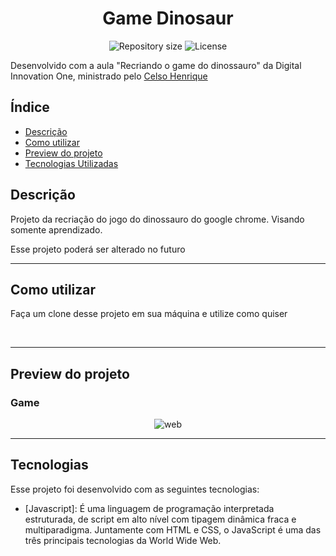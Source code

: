 <h1 align="center">Game Dinosaur</h1>

<p align="center">
 <img alt="Repository size" src="https://img.shields.io/github/repo-size/luizeduul/Game-Dinosaur">
 <img alt="License" src="https://img.shields.io/badge/license-MIT-brightgreen">
</p>

<p>Desenvolvido com a aula "Recriando o game do dinossauro" da Digital Innovation One,  ministrado pelo <a href="https://github.com/celso-henrique" target="_blank" rel="noopener noreferrer nofollow">Celso Henrique</a></p>

## Índice
- [Descrição](#descrição)
- [Como utilizar](#como-utilizar)
- [Preview do projeto](#preview-do-projeto)
- [Tecnologias Utilizadas](#tecnologias)

## Descrição
<p>Projeto da recriação do jogo do dinossauro do google chrome. Visando somente aprendizado.</p>
<p>Esse projeto poderá ser alterado no futuro</p>

---
     
## Como utilizar 
<p>Faça um clone desse projeto em sua máquina e utilize como quiser</p><br>

---

## Preview do projeto

<h3>Game</h3>
<p align="center">
  <img alt="web" src="https://ik.imagekit.io/8qmbx6p1dq/DinosaurGame/game_dinosaur_ZYxkXtZg_.gif"/>
</p>

---

## Tecnologias
 Esse projeto foi desenvolvido com as seguintes tecnologias:
  - [Javascript]: É uma linguagem de programação interpretada estruturada, de script em alto nível com tipagem dinâmica fraca e multiparadigma. Juntamente com HTML e CSS, o JavaScript é uma das três principais tecnologias da World Wide Web.
